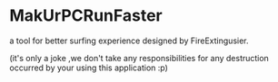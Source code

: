 # MakUrPCRunFaster
a tool for better surfing experience designed by FireExtingusier.




(it's only a joke ,we don't take any responsibilities for any destruction occurred by your using this application :p)
